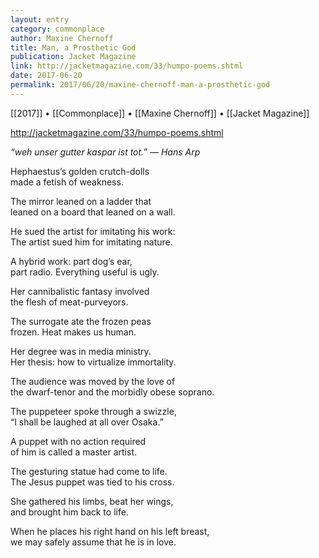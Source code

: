 ```yaml
---
layout: entry
category: commonplace
author: Maxine Chernoff
title: Man, a Prosthetic God
publication: Jacket Magazine
link: http://jacketmagazine.com/33/humpo-poems.shtml
date: 2017-06-20
permalink: 2017/06/20/maxine-chernoff-man-a-prosthetic-god
---
```


[[2017]] • [[Commonplace]] • [[Maxine Chernoff]] • [[Jacket Magazine]] 

http://jacketmagazine.com/33/humpo-poems.shtml

*“weh unser gutter kaspar ist tot.” — Hans Arp*

Hephaestus’s golden crutch-dolls
<br>made a fetish of weakness.

The mirror leaned on a ladder that
<br>leaned on a board that leaned on a wall.

He sued the artist for imitating his work:
<br>The artist sued him for imitating nature.

A hybrid work: part dog’s ear,
<br>part radio. Everything useful is ugly.

Her cannibalistic fantasy involved
<br>the flesh of meat-purveyors.

The surrogate ate the frozen peas
<br>frozen. Heat makes us human.

Her degree was in media ministry.
<br>Her thesis: how to virtualize immortality.

The audience was moved by the love of
<br>the dwarf-tenor and the morbidly obese soprano.

The puppeteer spoke through a swizzle,
<br>“I shall be laughed at all over Osaka.”

A puppet with no action required
<br>of him is called a master artist.

The gesturing statue had come to life.
<br>The Jesus puppet was tied to his cross.

She gathered his limbs, beat her wings,
<br>and brought him back to life.

When he places his right hand on his left breast,
<br>we may safely assume that he is in love. 